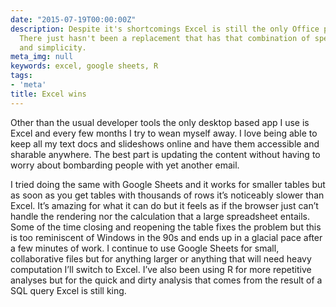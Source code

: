 ```yaml
---
date: "2015-07-19T00:00:00Z"
description: Despite it's shortcomings Excel is still the only Office product I use.
  There just hasn't been a replacement that has that combination of speed, performance,
  and simplicity.
meta_img: null
keywords: excel, google sheets, R
tags:
- 'meta'
title: Excel wins
---
```


Other than the usual developer tools the only desktop based app I use is Excel and every few months I try to wean myself away. I love being able to keep all my text docs and slideshows online and have them accessible and sharable anywhere. The best part is updating the content without having to worry about bombarding people with yet another email.

I tried doing the same with Google Sheets and it works for smaller tables but as soon as you get tables with thousands of rows it’s noticeably slower than Excel. It’s amazing for what it can do but it feels as if the browser just can’t handle the rendering nor the calculation that a large spreadsheet entails. Some of the time closing and reopening the table fixes the problem but this is too reminiscent of Windows in the 90s and ends up in a glacial pace after a few minutes of work. I continue to use Google Sheets for small, collaborative files but for anything larger or anything that will need heavy computation I’ll switch to Excel. I’ve also been using R for more repetitive analyses but for the quick and dirty analysis that comes from the result of a SQL query Excel is still king.
